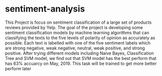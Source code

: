 # sentiment-analysis
This Project is focus on sentiment classification of a large set of products reviews provided
by Yelp.
The goal of the project is developing some sentiment classification models by machine
learning algorithms that can classifying the texts to the five levels of polarity of opinion as
accurately as possible. Each text is labelled with one of the five sentiment labels which are
strong negative, weak negative, neutral, weak positive, and strong positive.
After trying different models including Naive Bayes, Classification Tree and SVM model, we find out that SVM model has the best perform that has 63% accuarcy on May, 2019. This task will be trained to get more better perform later

